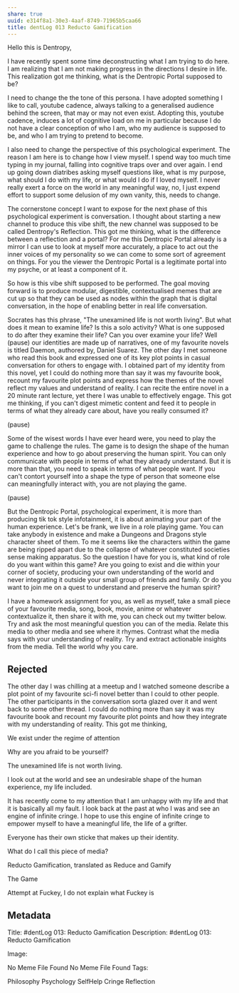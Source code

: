 ```yaml
---
share: true
uuid: e314f8a1-30e3-4aaf-8749-71965b5caa66
title: dentLog 013 Reducto Gamification
---
```

Hello this is Dentropy,   

I have recently spent some time deconstructing what I am trying to do here. I am realizing that I am not making progress in the directions I desire in life. This realization got me thinking, what is the Dentropic Portal supposed to be?

I need to change the the tone of this persona. I have adopted something I like to call, youtube cadence, always talking to a generalised audience behind the screen, that may or may not even exist. Adopting this, youtube cadence, induces a lot of cognitive load on me in particular because I do not have a clear conception of who I am, who my audience is supposed to be, and who I am trying to pretend to become.

I also need to change the perspective of this psychological experiment. The reason I am here is to change how I view myself. I spend way too much time typing in my journal, falling into cognitive traps over and over again. I end up going down diatribes asking myself questions like, what is my purpose, what should I do with my life, or what would I do if I loved myself. I never really exert a force on the world in any meaningful way, no, I just expend effort to support some delusion of my own vanity, this,  needs to change.

The cornerstone concept I want to expose for the next phase of this psychological experiment is conversation. I thought about starting a new channel to produce this vibe shift, the new channel was supposed to be called Dentropy's Reflection. This got me thinking, what is the difference between a reflection and a portal? For me this Dentropic Portal already is a mirror I can use to look at myself more accurately, a place to act out the inner voices of my personality so we can come to some sort of agreement on things. For you the viewer the Dentropic Portal is a legitimate portal into my psyche, or at least a component of it.

So how is this vibe shift supposed to be performed. The goal moving forward is to produce modular, digestible, contextualised memes that are cut up so that they can be used as nodes within the graph that is digital conversation, in the hope of enabling better in real life conversation.

Socrates has this phrase, "The unexamined life is not worth living". But what does it mean to examine life? Is this a solo activity? What is one supposed to do after they examine their life? Can you over examine your life? Well (pause) our identities are made up of narratives, one of my favourite novels is titled Daemon, authored by, Daniel Suarez. The other day I met someone who read this book and expressed one of its key plot points in casual conversation for others to engage with. I obtained part of my identity from this novel, yet I could do nothing more than say it was my favourite book, recount my favourite plot points and express how the themes of the novel reflect my values and understand of reality. I can recite the entire novel in a 20 minute rant lecture, yet there I was unable to effectively engage. This got me thinking, if you can't digest mimetic content and feed it to people in terms of what they already care about, have you really consumed it?

(pause) 

Some of the wisest words I have ever heard were, you need to play the game to challenge the rules. The game is to design the shape of the human experience and how to go about preserving the human spirit. You can only communicate with people in terms of what they already understand. But it is more than that, you need to speak in terms of what people want. If you can't contort yourself into a shape the type of person that someone else can meaningfully interact with, you are not playing the game.

(pause) 

But the Dentropic Portal, psychological experiment, it is more than producing tik tok style infotainment, it is about animating your part of the human experience. Let's be frank, we live in a role playing game. You can take anybody in existence and make a Dungeons and Dragons style character sheet of them. To me it seems like the characters within the game are being ripped apart due to the collapse of whatever constituted societies sense making apparatus. So the question I have for you is, what kind of role do you want within this game? Are you going to exist and die within your corner of society, producing your own understanding of the world and never integrating it outside your small group of friends and family. Or do you want to join me on a quest to understand and preserve the human spirit?

I have a homework assignment for you, as well as myself, take a small piece of your favourite media, song, book, movie, anime or whatever contextualize it, then share it with me, you can check out my twitter below. Try and ask the most meaningful question you can of the media. Relate this media to other media and see where it rhymes. Contrast what the media says with your understanding of reality. Try and extract actionable insights from the media. Tell the world why you care.

## Rejected

The other day I was chilling at a meetup and I watched someone describe a plot point of my favourite sci-fi novel better than I could to other people. The other participants in the conversation sorta glazed over it and went back to some other thread. I could do nothing more than say it was my favourite book and recount my favourite plot points and how they integrate with my understanding of reality. This got me thinking,


We exist under the regime of attention

Why are you afraid to be yourself?

The unexamined life is not worth living.

I look out at the world and see an undesirable shape of the human experience, my life included. 

It has recently come to my attention that I am unhappy with my life and that it is basically all my fault. I look back at the past at who I was and see an engine of infinite cringe. I hope to use this engine of infinite cringe to empower myself to have a meaningful life, the life of a grifter.

Everyone has their own sticke that makes up their identity.

What do I call this piece of media?

Reducto Gamification, translated as Reduce and Gamify

The Game

Attempt at Fuckey, I do not explain what Fuckey is

## Metadata
Title:
#dentLog 013: Reducto Gamification
Description:
#dentLog 013: Reducto Gamification


Image:

No Meme File Found
No Meme File Found
Tags:

Philosophy Psychology SelfHelp Cringe Reflection
